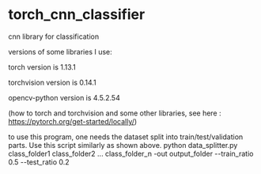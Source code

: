 # torch_cnn_classifier
cnn library for classification

versions of some libraries I use:

torch version is 1.13.1

torchvision version is 0.14.1

opencv-python version is 4.5.2.54

(how to torch and torchvision and some other libraries, see here : https://pytorch.org/get-started/locally/)

to use this program, one needs the dataset split into train/test/validation parts. Use this script similarly as shown above.
python data_splitter.py class_folder1 class_folder2 ... class_folder_n -out output_folder --train_ratio 0.5 --test_ratio 0.2



